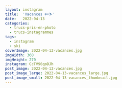 ```yaml
---
layout: instagram
title:  'Vacances ❄️☀️⛷'
date:   2022-04-13
categories: 
  - trucs-pris-en-photo
  - trucs-instagrammes
tags:
  - instagram
  - ski
coverImage: 2022-04-13-vacances.jpg
imgWidth: 360
imgHeight: 270
instagram: CcTV96qoDJh
post_image: 2022-04-13-vacances.jpg
post_image_large: 2022-04-13-vacances_large.jpg
post_image_small: 2022-04-13-vacances_thumbnail.jpg
---
```



